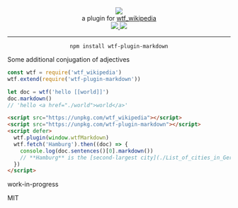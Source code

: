 <div align="center">
  <img src="https://cloud.githubusercontent.com/assets/399657/23590290/ede73772-01aa-11e7-8915-181ef21027bc.png" />

  <div>a plugin for <a href="https://github.com/spencermountain/wtf_wikipedia/">wtf_wikipedia</a></div>
  
  <!-- npm version -->
  <a href="https://npmjs.org/package/wtf-plugin-markdown">
    <img src="https://img.shields.io/npm/v/wtf-plugin-markdown.svg?style=flat-square" />
  </a>
  
  <!-- file size -->
  <a href="https://unpkg.com/wtf-plugin-markdown/builds/wtf-plugin-markdown.min.js">
    <img src="https://badge-size.herokuapp.com/spencermountain/wtf-plugin-markdown/master/builds/wtf-plugin-markdown.min.js" />
  </a>
   <hr/>
</div>

<div align="center">
  <code>npm install wtf-plugin-markdown</code>
</div>

Some additional conjugation of adjectives

```js
const wtf = require('wtf_wikipedia')
wtf.extend(require('wtf-plugin-markdown'))

let doc = wtf('hello [[world]]')
doc.markdown()
// 'hello <a href="./world">world</a>'
```

```html
<script src="https://unpkg.com/wtf_wikipedia"></script>
<script src="https://unpkg.com/wtf-plugin-markdown"></script>
<script defer>
  wtf.plugin(window.wtfMarkdown)
  wtf.fetch('Hamburg').then((doc) => {
    console.log(doc.sentences()[0].markdown())
    // **Hamburg** is the [second-largest city](./List_of_cities_in_Germany_by_population) in [Germany](./Germany) ...
  })
</script>
```
work-in-progress

MIT
